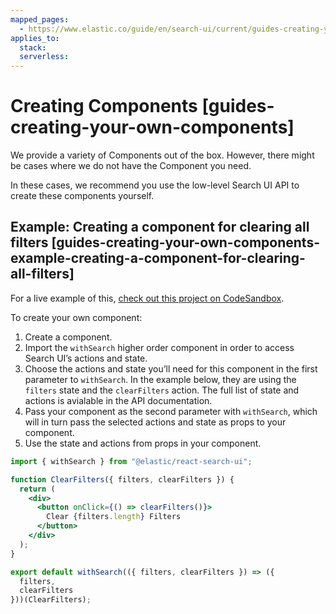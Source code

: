 ```yaml
---
mapped_pages:
  - https://www.elastic.co/guide/en/search-ui/current/guides-creating-your-own-components.html
applies_to:
  stack:
  serverless:
---
```


# Creating Components [guides-creating-your-own-components]

We provide a variety of Components out of the box. However, there might be cases where we do not have the Component you need.

In these cases, we recommend you use the low-level Search UI API to create these components yourself.

## Example: Creating a component for clearing all filters [guides-creating-your-own-components-example-creating-a-component-for-clearing-all-filters]

For a live example of this, [check out this project on CodeSandbox](https://codesandbox.io/s/search-ui-customize-html-and-styles-demo-30v93e).

To create your own component:

1. Create a component.
2. Import the `withSearch` higher order component in order to access Search UI’s actions and state.
3. Choose the actions and state you’ll need for this component in the first parameter to `withSearch`. In the example below, they are using the `filters` state and the `clearFilters` action. The full list of state and actions is avialable in the API documentation.
4. Pass your component as the second parameter with `withSearch`, which will in turn pass the selected actions and state as props to your component.
5. Use the state and actions from props in your component.

```jsx
import { withSearch } from "@elastic/react-search-ui";

function ClearFilters({ filters, clearFilters }) {
  return (
    <div>
      <button onClick={() => clearFilters()}>
        Clear {filters.length} Filters
      </button>
    </div>
  );
}

export default withSearch(({ filters, clearFilters }) => ({
  filters,
  clearFilters
}))(ClearFilters);
```
